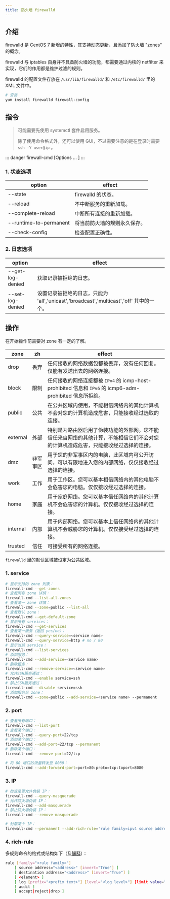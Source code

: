 ```yaml
---
title: 防火墙 firewalld
---
```


## 介绍

firewalld 是 CentOS 7 新增的特性，其支持动态更新，且添加了防火墙 "zones" 的概念。

firewalld 与 iptables 自身并不具备防火墙的功能，都需要通过内核的 netfilter 来实现，它们的作用都是维护过滤的规则。

firewalld 的配置文件存放在 `/usr/lib/firewalld/` 和 `/etc/firewalld/` 里的 XML 文件中。

```bash
# 安装
yum install firewalld firewall-config
```



## 指令

> 可能需要先使用 systemctl 套件启用服务。
>
> 除了使用命令格式外，还可以使用 GUI，不过需要注意的是在登录时需要 `ssh -Y user@ip` 。

::: danger
firewall-cmd [Options ... ]
:::

### 1. 状态选项

| option                 | effect                       |
| ---------------------- | ---------------------------- |
| --state                | firewalld 的状态。           |
| --reload               | 不中断服务的重新加载。       |
| --complete-reload      | 中断所有连接的重新加载。     |
| --runtime-to-permanent | 将当前防火墙的规则永久保存。 |
| --check-config         | 检查配置正确性。             |

### 2. 日志选项

| option                   | effect                                                       |
| ------------------------ | ------------------------------------------------------------ |
| --get-log-denied         | 获取记录被拒绝的日志。                                       |
| --set-log-denied         | 设置记录被拒绝的日志，只能为 'all','unicast','broadcast','multicast','off' 其中的一个。 |



## 操作

在开始操作前需要对 zone 有一定的了解。

| zone     | zh       | effect                                                       |
| -------- | -------- | ------------------------------------------------------------ |
| drop     | 丢弃     | 任何接收的网络数据包都被丢弃，没有任何回复。仅能有发送出去的网络连接。 |
| block    | 限制     | 任何接收的网络连接都被 `IPv4` 的 icmp-host-prohibited 信息和 `IPv6` 的 icmp6-adm-prohibited 信息所拒绝。 |
| public   | 公共     | 在公共区域内使用，不能相信网络内的其他计算机不会对您的计算机造成危害，只能接收经过选取的连接。 |
| external | 外部     | 特别是为路由器启用了伪装功能的外部网。您不能信任来自网络的其他计算，不能相信它们不会对您的计算机造成危害，只能接收经过选择的连接。 |
| dmz      | 非军事区 | 用于您的非军事区内的电脑，此区域内可公开访问，可以有限地进入您的内部网络，仅仅接收经过选择的连接。 |
| work     | 工作     | 用于工作区。您可以基本相信网络内的其他电脑不会危害您的电脑。仅仅接收经过选择的连接。 |
| home     | 家庭     | 用于家庭网络。您可以基本信任网络内的其他计算机不会危害您的计算机。仅仅接收经过选择的连接。 |
| internal | 内部     | 用于内部网络。您可以基本上信任网络内的其他计算机不会威胁您的计算机。仅仅接受经过选择的连接。 |
| trusted  | 信任     | 可接受所有的网络连接。                                       |

`firewalld` 里的默认区域被设定为公共区域。

### 1. service

```bash
# 显示支持的 zone 列表：
firewall-cmd --get-zones
# 查看所有 zone 详情：
firewall-cmd --list-all-zones
# 查看某一 zone 详情：
firewall-cmd --zone=public --list-all
# 查看默认 zone：
firewall-cmd --get-default-zone
# 显示所有 services：
firewall-cmd --get-services
# 查看某一服务（返回 yes/no）：
firewall-cmd --query-service=<service name>
firewall-cmd --query-service=http # no / 80
# 显示当前 service：
firewall-cmd --list-services
# 添加服务：
firewall-cmd --add-service=<service name>
# 删除服务：
firewall-cmd --remove-service=<service name>
# 允许SSH服务通过：
firewall-cmd --enable service=ssh
# 禁止SSH服务通过：
firewall-cmd --disable service=ssh
# 添加服务至 zone：
firewall-cmd --zone=public --add-service=<service name> --permanent
```

### 2. port

```bash
# 查看所有端口：
firewall-cmd --list-port
# 查看某个端口：
firewall-cmd --query-port=22/tcp
# 添加某个端口：
firewall-cmd --add-port=22/tcp --permanent  
# 删除某个端口：
firewall-cmd --remove-port=22/tcp

# 将 80 端口的流量转发至 8080：
firewall-cmd --add-forward-port=port=80:proto=tcp:toport=8080   
```

### 3. IP

```bash
# 检查是否允许伪装 IP：
firewall-cmd --query-masquerade
# 允许防火墙伪装 IP：
firewall-cmd --add-masquerade
# 禁止防火墙伪装 IP：
firewall-cmd --remove-masquerade

# 封禁某个 IP：
firewall-cmd --permanent --add-rich-rule='rule family=ipv4 source address="ip" drop'
```

### 4. rich-rule

多规则命令的格式或结构如下（及[解释](https://access.redhat.com/documentation/zh_cn/red_hat_enterprise_linux/7/html/security_guide/sec-using_firewalls#Configuring_Complex_Firewall_Rules_with_the_Rich-Language_Syntax)）：

```bash
rule [family="<rule family>"]
    [ source address="<address>" [invert="True"] ]
    [ destination address="<address>" [invert="True"] ]
    [ <element> ]
    [ log [prefix="<prefix text>"] [level="<log level>"] [limit value="rate/duration"] ]
    [ audit ]
    [ accept|reject|drop ]
```

